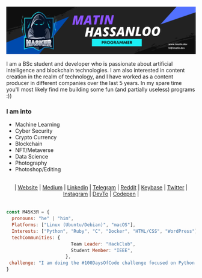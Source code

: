 [![MastHead](https://github.com/maasker/maasker/blob/main/Uploads/Matin.png)]()

I am a BSc student and developer who is passionate about artificial intelligence and blockchain technologies. I am also interested in content creation in the realm of technology, and I have worked as a content producer in different companies over the last 5 years. In my spare time you'll most likely find me building some fun (and partially useless) programs :))

### I am into
- Machine Learning
- Cyber Security
- Crypto Currency
- Blockchain
- NFT/Metaverse
- Data Science
- Photography
- Photoshop/Editing

<br>
<div align="center">
	| <a href="https://imatin.dev">Website</a> | <a href="https://medium.com/@maasker">Medium</a> | <a href="https://linkedin.com/in/maasker">Linkedin</a> | <a href="https://www.t.me/masker">Telegram</a> | <a href="https://www.reddit.com/user/realmasker">Reddit</a> | <a href="https://keybase.io/masker">Keybase</a> | <a href="https://twitter.com/maaasker">Twitter</a> | <a href="https://www.instagram.com/mrmasker/">Instagram</a> | <a href="https://dev.to/masker">DevTo</a> | <a href="https://codepen.io/maasker">Codepen</a> |
</div>
<br>

```javascript
const M45K3Я = {
  pronouns: "he" | "him",
  Platforms: ["Linux (Ubuntu/Debian)", "macOS"],
  Interests: ["Python", "Ruby", "C", "Docker", "HTML/CSS", "WordPress"],
  techCommunities: {
                        Team Leader: "HackClub",
                        Student Member: "IEEE",
                      },
 challenge: "I am doing the #100DaysOfCode challenge focused on Python and Machine Learning"
}
```
